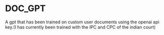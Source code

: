 # DOC_GPT
A gpt that has been trained on custom user documents  using the openai api key.(I has currently been trained with the IPC and CPC of the indian court)
